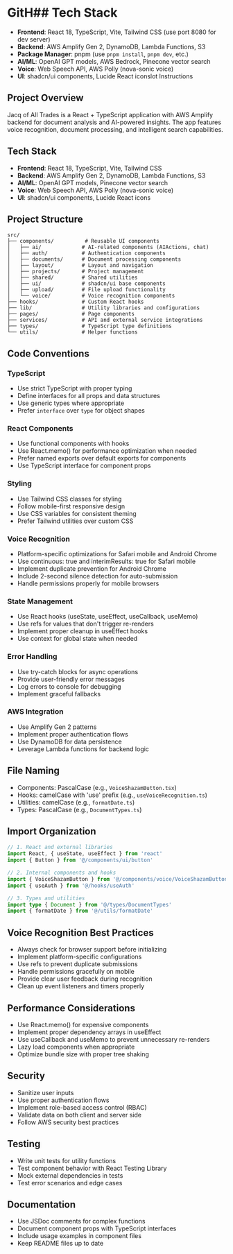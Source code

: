 # GitH## Tech Stack

- **Frontend**: React 18, TypeScript, Vite, Tailwind CSS (use port 8080 for dev server)
- **Backend**: AWS Amplify Gen 2, DynamoDB, Lambda Functions, S3
- **Package Manager**: pnpm (use `pnpm install`, `pnpm dev`, etc.)
- **AI/ML**: OpenAI GPT models, AWS Bedrock, Pinecone vector search
- **Voice**: Web Speech API, AWS Polly (nova-sonic voice)
- **UI**: shadcn/ui components, Lucide React iconslot Instructions

## Project Overview

Jacq of All Trades is a React + TypeScript application with AWS Amplify backend for document analysis and AI-powered insights. The app features voice recognition, document processing, and intelligent search capabilities.

## Tech Stack

- **Frontend**: React 18, TypeScript, Vite, Tailwind CSS
- **Backend**: AWS Amplify Gen 2, DynamoDB, Lambda Functions, S3
- **AI/ML**: OpenAI GPT models, Pinecone vector search
- **Voice**: Web Speech API, AWS Polly (nova-sonic voice)
- **UI**: shadcn/ui components, Lucide React icons

## Project Structure

```
src/
├── components/          # Reusable UI components
│   ├── ai/             # AI-related components (AIActions, chat)
│   ├── auth/           # Authentication components
│   ├── documents/      # Document processing components
│   ├── layout/         # Layout and navigation
│   ├── projects/       # Project management
│   ├── shared/         # Shared utilities
│   ├── ui/             # shadcn/ui base components
│   ├── upload/         # File upload functionality
│   └── voice/          # Voice recognition components
├── hooks/              # Custom React hooks
├── lib/                # Utility libraries and configurations
├── pages/              # Page components
├── services/           # API and external service integrations
├── types/              # TypeScript type definitions
└── utils/              # Helper functions
```

## Code Conventions

### TypeScript

- Use strict TypeScript with proper typing
- Define interfaces for all props and data structures
- Use generic types where appropriate
- Prefer `interface` over `type` for object shapes

### React Components

- Use functional components with hooks
- Use React.memo() for performance optimization when needed
- Prefer named exports over default exports for components
- Use TypeScript interface for component props

### Styling

- Use Tailwind CSS classes for styling
- Follow mobile-first responsive design
- Use CSS variables for consistent theming
- Prefer Tailwind utilities over custom CSS

### Voice Recognition

- Platform-specific optimizations for Safari mobile and Android Chrome
- Use continuous: true and interimResults: true for Safari mobile
- Implement duplicate prevention for Android Chrome
- Include 2-second silence detection for auto-submission
- Handle permissions properly for mobile browsers

### State Management

- Use React hooks (useState, useEffect, useCallback, useMemo)
- Use refs for values that don't trigger re-renders
- Implement proper cleanup in useEffect hooks
- Use context for global state when needed

### Error Handling

- Use try-catch blocks for async operations
- Provide user-friendly error messages
- Log errors to console for debugging
- Implement graceful fallbacks

### AWS Integration

- Use Amplify Gen 2 patterns
- Implement proper authentication flows
- Use DynamoDB for data persistence
- Leverage Lambda functions for backend logic

## File Naming

- Components: PascalCase (e.g., `VoiceShazamButton.tsx`)
- Hooks: camelCase with 'use' prefix (e.g., `useVoiceRecognition.ts`)
- Utilities: camelCase (e.g., `formatDate.ts`)
- Types: PascalCase (e.g., `DocumentTypes.ts`)

## Import Organization

```typescript
// 1. React and external libraries
import React, { useState, useEffect } from 'react'
import { Button } from '@/components/ui/button'

// 2. Internal components and hooks
import { VoiceShazamButton } from '@/components/voice/VoiceShazamButton'
import { useAuth } from '@/hooks/useAuth'

// 3. Types and utilities
import type { Document } from '@/types/DocumentTypes'
import { formatDate } from '@/utils/formatDate'
```

## Voice Recognition Best Practices

- Always check for browser support before initializing
- Implement platform-specific configurations
- Use refs to prevent duplicate submissions
- Handle permissions gracefully on mobile
- Provide clear user feedback during recognition
- Clean up event listeners and timers properly

## Performance Considerations

- Use React.memo() for expensive components
- Implement proper dependency arrays in useEffect
- Use useCallback and useMemo to prevent unnecessary re-renders
- Lazy load components when appropriate
- Optimize bundle size with proper tree shaking

## Security

- Sanitize user inputs
- Use proper authentication flows
- Implement role-based access control (RBAC)
- Validate data on both client and server side
- Follow AWS security best practices

## Testing

- Write unit tests for utility functions
- Test component behavior with React Testing Library
- Mock external dependencies in tests
- Test error scenarios and edge cases

## Documentation

- Use JSDoc comments for complex functions
- Document component props with TypeScript interfaces
- Include usage examples in component files
- Keep README files up to date
